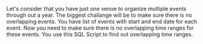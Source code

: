 Let's consider that you have just one venue to organize multiple events through out a  year. The biggest challange will be to make sure there is no overlapping events. You have list of events with start and end date for each event. 
Now you need to make sure there is no overlapping time ranges for these events. 
You use this SQL Script to find out overlapping time ranges. 
